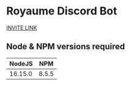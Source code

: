 # Royaume Discord Bot

[INVITE LINK](https://discord.com/api/oauth2/authorize?client_id=831542935014867014&permissions=0&scope=applications.commands%20bot)

## Node & NPM versions required
| NodeJS  | NPM   |
| ------- | ----- |
| 16.15.0 | 8.5.5 |